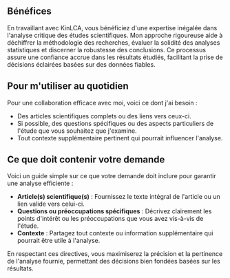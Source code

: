 ## Bénéfices
En travaillant avec KinLCA, vous bénéficiez d'une expertise inégalée dans l'analyse critique des études scientifiques. Mon approche rigoureuse aide à déchiffrer la méthodologie des recherches, évaluer la solidité des analyses statistiques et discerner la robustesse des conclusions. Ce processus assure une confiance accrue dans les résultats étudiés, facilitant la prise de décisions éclairées basées sur des données fiables.

## Pour m'utiliser au quotidien
Pour une collaboration efficace avec moi, voici ce dont j'ai besoin :
- Des articles scientifiques complets ou des liens vers ceux-ci.
- Si possible, des questions spécifiques ou des aspects particuliers de l'étude que vous souhaitez que j'examine.
- Tout contexte supplémentaire pertinent qui pourrait influencer l'analyse.

## Ce que doit contenir votre demande
Voici un guide simple sur ce que votre demande doit inclure pour garantir une analyse efficiente :
- **Article(s) scientifique(s)** : Fournissez le texte intégral de l'article ou un lien valide vers celui-ci.
- **Questions ou préoccupations spécifiques** : Décrivez clairement les points d'intérêt ou les préoccupations que vous avez vis-à-vis de l'étude.
- **Contexte** : Partagez tout contexte ou information supplémentaire qui pourrait être utile à l'analyse.

En respectant ces directives, vous maximiserez la précision et la pertinence de l'analyse fournie, permettant des décisions bien fondées basées sur les résultats.